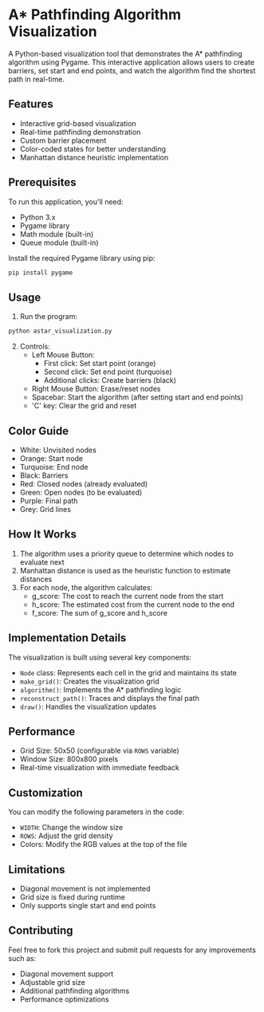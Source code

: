 # A* Pathfinding Algorithm Visualization

A Python-based visualization tool that demonstrates the A* pathfinding algorithm using Pygame. This interactive application allows users to create barriers, set start and end points, and watch the algorithm find the shortest path in real-time.

## Features

- Interactive grid-based visualization
- Real-time pathfinding demonstration
- Custom barrier placement
- Color-coded states for better understanding
- Manhattan distance heuristic implementation

## Prerequisites

To run this application, you'll need:
- Python 3.x
- Pygame library
- Math module (built-in)
- Queue module (built-in)

Install the required Pygame library using pip:
```bash
pip install pygame
```

## Usage

1. Run the program:
```bash
python astar_visualization.py
```

2. Controls:
   - Left Mouse Button:
     - First click: Set start point (orange)
     - Second click: Set end point (turquoise)
     - Additional clicks: Create barriers (black)
   - Right Mouse Button: Erase/reset nodes
   - Spacebar: Start the algorithm (after setting start and end points)
   - 'C' key: Clear the grid and reset

## Color Guide

- White: Unvisited nodes
- Orange: Start node
- Turquoise: End node
- Black: Barriers
- Red: Closed nodes (already evaluated)
- Green: Open nodes (to be evaluated)
- Purple: Final path
- Grey: Grid lines

## How It Works

1. The algorithm uses a priority queue to determine which nodes to evaluate next
2. Manhattan distance is used as the heuristic function to estimate distances
3. For each node, the algorithm calculates:
   - g_score: The cost to reach the current node from the start
   - h_score: The estimated cost from the current node to the end
   - f_score: The sum of g_score and h_score

## Implementation Details

The visualization is built using several key components:

- `Node` class: Represents each cell in the grid and maintains its state
- `make_grid()`: Creates the visualization grid
- `algorithm()`: Implements the A* pathfinding logic
- `reconstruct_path()`: Traces and displays the final path
- `draw()`: Handles the visualization updates

## Performance

- Grid Size: 50x50 (configurable via `ROWS` variable)
- Window Size: 800x800 pixels
- Real-time visualization with immediate feedback

## Customization

You can modify the following parameters in the code:
- `WIDTH`: Change the window size
- `ROWS`: Adjust the grid density
- Colors: Modify the RGB values at the top of the file

## Limitations

- Diagonal movement is not implemented
- Grid size is fixed during runtime
- Only supports single start and end points

## Contributing

Feel free to fork this project and submit pull requests for any improvements such as:
- Diagonal movement support
- Adjustable grid size
- Additional pathfinding algorithms
- Performance optimizations
